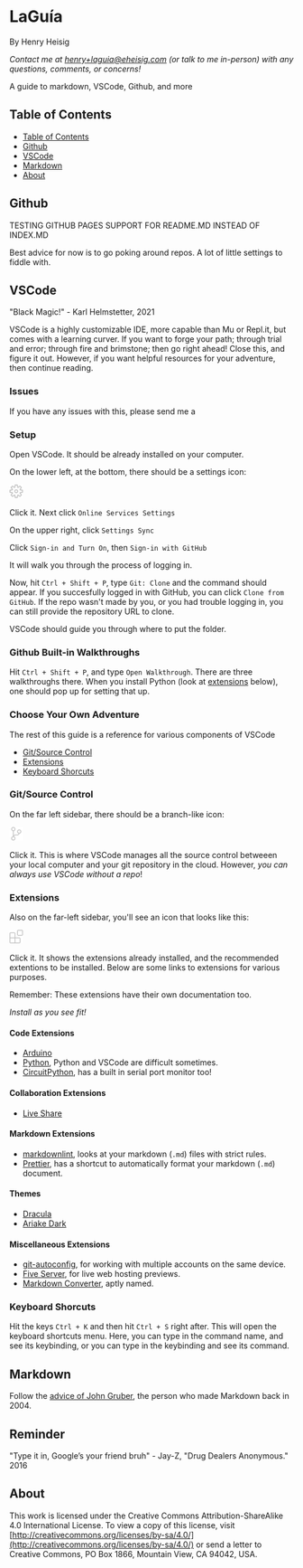 # LaGuía

By Henry Heisig

_Contact me at [henry+laguia@eheisig.com](mailto:henry+laguia@eheisig.com) (or talk to me in-person) with any questions, comments, or concerns!_

A guide to markdown, VSCode, Github, and more

## Table of Contents

- [Table of Contents](#TableofContents)
- [Github](#Github)
- [VSCode](#VSCode)
- [Markdown](#Markdown)
- [About](#About)

## Github

TESTING GITHUB PAGES SUPPORT FOR README.MD INSTEAD OF INDEX.MD

Best advice for now is to go poking around repos. A lot of little settings to fiddle with.

## VSCode

"Black Magic!" - Karl Helmstetter, 2021

VSCode is a highly customizable IDE, more capable than Mu or Repl.it, but comes with a learning curver. If you want to forge your path; through trial and error; through fire and brimstone; then go right ahead! Close this, and figure it out. However, if you want helpful resources for your adventure, then continue reading.

### Issues

If you have any issues with this, please send me a

### Setup

Open VSCode. It should be already installed on your computer.

On the lower left, at the bottom, there should be a settings icon:

![Settings](/Images/settings-gear.png)

Click it. Next click `Online Services Settings`

On the upper right, click `Settings Sync`

Click `Sign-in and Turn On`, then `Sign-in with GitHub`

It will walk you through the process of logging in.

Now, hit `Ctrl + Shift + P`, type `Git: Clone` and the command should appear. If you succesfully logged in with GitHub, you can click `Clone from GitHub`. If the repo wasn't made by you, or you had trouble logging in, you can still provide the repository URL to clone.

VSCode should guide you through where to put the folder.

### Github Built-in Walkthroughs

Hit `Ctrl + Shift + P`, and type `Open Walkthrough`. There are three walkthroughs there. When you install Python (look at [extensions](#extensions) below), one should pop up for setting that up.

### Choose Your Own Adventure

The rest of this guide is a reference for various components of VSCode

- [Git/Source Control](#gitsource-control)
- [Extensions](#extensions)
- [Keyboard Shorcuts](#keyboard-shorcuts)

### Git/Source Control

On the far left sidebar, there should be a branch-like icon:

![Source Control](/Images/source-control.png)

Click it. This is where VSCode manages all the source control betweeen your local computer and your git repository in the cloud. However, _you can always use VSCode without a repo_!

### Extensions

Also on the far-left sidebar, you'll see an icon that looks like this:

![Extensions](/Images/extensions.png)

Click it. It shows the extensions already installed, and the recommended extentions to be installed. Below are some links to extensions for various purposes.

Remember: These extensions have their own documentation too.

_Install as you see fit!_

#### Code Extensions

- [Arduino](https://marketplace.visualstudio.com/items?itemName=vsciot-vscode.vscode-arduino)
- [Python](https://marketplace.visualstudio.com/items?itemName=ms-python.python), Python and VSCode are difficult sometimes.
- [CircuitPython](https://marketplace.visualstudio.com/items?itemName=joedevivo.vscode-circuitpython), has a built in serial port monitor too!

#### Collaboration Extensions

- [Live Share](https://marketplace.visualstudio.com/items?itemName=MS-vsliveshare.vsliveshare)

#### Markdown Extensions

- [markdownlint](https://marketplace.visualstudio.com/items?itemName=DavidAnson.vscode-markdownlint), looks at your markdown (`.md`) files with strict rules.
- [Prettier](https://marketplace.visualstudio.com/items?itemName=esbenp.prettier-vscode), has a shortcut to automatically format your markdown (`.md`) document.

#### Themes

- [Dracula](https://marketplace.visualstudio.com/items?itemName=dracula-theme.theme-dracula)
- [Ariake Dark](https://marketplace.visualstudio.com/items?itemName=wart.ariake-dark)

#### Miscellaneous Extensions

- [git-autoconfig](https://marketplace.visualstudio.com/items?itemName=shyykoserhiy.git-autoconfig), for working with multiple accounts on the same device.
- [Five Server](https://marketplace.visualstudio.com/items?itemName=yandeu.five-server), for live web hosting previews.
- [Markdown Converter](https://marketplace.visualstudio.com/items?itemName=manuth.markdown-converter), aptly named.

### Keyboard Shorcuts

Hit the keys `Ctrl + K` and then hit `Ctrl + S` right after. This will open the keyboard shortcuts menu. Here, you can type in the command name, and see its keybinding, or you can type in the keybinding and see its command.

## Markdown

Follow the [advice of John Gruber](https://daringfireball.net/projects/markdown/basics), the person who made Markdown back in 2004.

## Reminder

"Type it in, Google’s your friend bruh" - Jay-Z, "Drug Dealers Anonymous." 2016

## About

This work is licensed under the Creative Commons Attribution-ShareAlike 4.0 International License. To view a copy of this license, visit [http://creativecommons.org/licenses/by-sa/4.0/](http://creativecommons.org/licenses/by-sa/4.0/) or send a letter to Creative Commons, PO Box 1866, Mountain View, CA 94042, USA.
